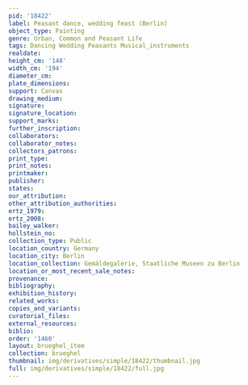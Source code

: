 ```yaml
---
pid: '18422'
label: Peasant dance, wedding feast (Berlin)
object_type: Painting
genre: Urban, Common and Peasant Life
tags: Dancing Wedding Peasants Musical_instruments
realdate: 
height_cm: '148'
width_cm: '194'
diameter_cm: 
plate_dimensions: 
support: Canvas
drawing_medium: 
signature: 
signature_location: 
support_marks: 
further_inscription: 
collaborators: 
collaborator_notes: 
collectors_patrons: 
print_type: 
print_notes: 
printmaker: 
publisher: 
states: 
our_attribution: 
other_attribution_authorities: 
ertz_1979: 
ertz_2008: 
bailey_walker: 
hollstein_no: 
collection_type: Public
location_country: Germany
location_city: Berlin
location_collection: Gemäldegalerie, Staatliche Museen zu Berlin
location_or_most_recent_sale_notes: 
provenance: 
bibliography: 
exhibition_history: 
related_works: 
copies_and_variants: 
curatorial_files: 
external_resources: 
biblio: 
order: '1460'
layout: brueghel_item
collection: brueghel
thumbnail: img/derivatives/simple/18422/thumbnail.jpg
full: img/derivatives/simple/18422/full.jpg
---
```

